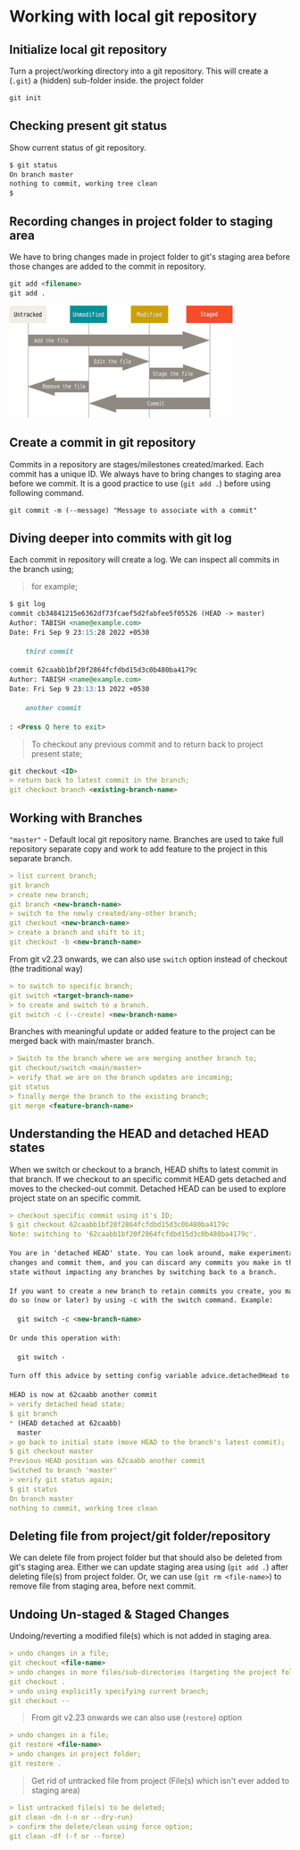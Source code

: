 # Working with local git repository

## Initialize local git repository

Turn a project/working directory into a git repository. This will create a (`.git`) a (hidden) sub-folder inside.
the project folder

```markdown
git init
```

## Checking present git status

Show current status of git repository.

```markdown
$ git status
On branch master
nothing to commit, working tree clean
$
```


## Recording changes in project folder to staging area

We have to bring changes made in project folder to git's staging area 
before those changes are added to the commit in repository.

```markdown
git add <filename>
git add .
```

<img src="lifecycle.png"  width="400" height="200">

## Create a commit in git repository

Commits in a repository are stages/milestones created/marked. Each commit has a unique ID.
We always have to bring changes to staging area before we commit.
It is a good practice to use (`git add .`) before using following command.

```markdown
git commit -m (--message) "Message to associate with a commit"
```

## Diving deeper into commits with git log

Each commit in repository will create a log. We can inspect all commits in the branch using;

> for example;

```markdown
$ git log
commit cb34841215e6362df73fcaef5d2fabfee5f05526 (HEAD -> master)
Author: TABISH <name@example.com>
Date: Fri Sep 9 23:15:28 2022 +0530

    third commit

commit 62caabb1bf20f2864fcfdbd15d3c0b480ba4179c
Author: TABISH <name@example.com>
Date: Fri Sep 9 23:13:13 2022 +0530

    another commit

: <Press Q here to exit>
```
> To checkout any previous commit and to return back to project present state;

```markdown
git checkout <ID>
> return back to latest commit in the branch;
git checkout branch <existing-branch-name>
```

## Working with Branches

`"master"` - Default local git repository name. Branches are used to take full repository separate copy and work to add feature to the project in this separate branch.

```markdown
> list current branch;
git branch
> create new branch;
git branch <new-branch-name>
> switch to the newly created/any-other branch;
git checkout <new-branch-name>
> create a branch and shift to it;
git checkout -b <new-branch-name>
```

From git v2.23 onwards, we can also use `switch` option instead of checkout (the traditional way)

```markdown
> to switch to specific branch;
git switch <target-branch-name>
> to create and switch to a branch.
git switch -c (--create) <new-branch-name>
```
Branches with meaningful update or added feature to the project can be merged back with main/master branch.

```markdown
> Switch to the branch where we are merging another branch to;
git checkout/switch <main/master>
> verify that we are on the branch updates are incoming;
git status
> finally merge the branch to the existing branch;
git merge <feature-branch-name>
```

## Understanding the HEAD and detached HEAD states

When we switch or checkout to a branch, HEAD shifts to latest commit in that branch.
If we checkout to an specific commit HEAD gets detached and moves to the checked-out commit.
Detached HEAD can be used to explore project state on an specific commit.

```markdown
> checkout specific commit using it's ID;
$ git checkout 62caabb1bf20f2864fcfdbd15d3c0b480ba4179c
Note: switching to '62caabb1bf20f2864fcfdbd15d3c0b480ba4179c'.

You are in 'detached HEAD' state. You can look around, make experimental
changes and commit them, and you can discard any commits you make in this
state without impacting any branches by switching back to a branch.

If you want to create a new branch to retain commits you create, you may
do so (now or later) by using -c with the switch command. Example:

  git switch -c <new-branch-name>

Or undo this operation with:

  git switch -

Turn off this advice by setting config variable advice.detachedHead to false

HEAD is now at 62caabb another commit
> verify detached head state;
$ git branch 
* (HEAD detached at 62caabb)
  master
> go back to initial state (move HEAD to the branch's latest commit);
$ git checkout master 
Previous HEAD position was 62caabb another commit
Switched to branch 'master'
> verify git status again;
$ git status 
On branch master
nothing to commit, working tree clean
```

## Deleting file from project/git folder/repository

We can delete file from project folder but that should also be deleted from git's staging area.
Either we can update staging area using (`git add .`) after deleting file(s) from project folder.
Or, we can use (`git rm <file-name>`) to remove file from staging area, before next commit.

## Undoing Un-staged & Staged Changes

Undoing/reverting a modified file(s) which is not added in staging area.

```markdown
> undo changes in a file;
git checkout <file-name>
> undo changes in more files/sub-directories (targeting the project folder);
git checkout .
> undo using explicitly specifying current branch;
git checkout --
```
> From git v2.23 onwards we can also use (`restore`) option

```markdown
> undo changes in a file;
git restore <file-name>
> undo changes in project folder;
git restore .
```
> Get rid of untracked file from project (File(s) which isn't ever added to staging area)

```markdown
> list untracked file(s) to be deleted;
git clean -dn (-n or --dry-run)
> confirm the delete/clean using force option;
git clean -df (-f or --force)
```